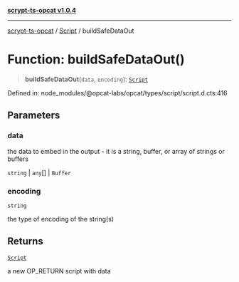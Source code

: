 [**scrypt-ts-opcat v1.0.4**](../../../README.md)

***

[scrypt-ts-opcat](../../../README.md) / [Script](../README.md) / buildSafeDataOut

# Function: buildSafeDataOut()

> **buildSafeDataOut**(`data`, `encoding`): [`Script`](../../../classes/Script.md)

Defined in: node\_modules/@opcat-labs/opcat/types/script/script.d.cts:416

## Parameters

### data

the data to embed in the output - it is a string, buffer, or array of strings or buffers

`string` | `any`[] | `Buffer`

### encoding

`string`

the type of encoding of the string(s)

## Returns

[`Script`](../../../classes/Script.md)

a new OP_RETURN script with data
